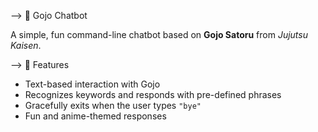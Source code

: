 --> 🧠 Gojo Chatbot

A simple, fun command-line chatbot based on **Gojo Satoru** from *Jujutsu Kaisen*. 

--> 📌 Features

- Text-based interaction with Gojo
- Recognizes keywords and responds with pre-defined phrases
- Gracefully exits when the user types `"bye"`
- Fun and anime-themed responses
